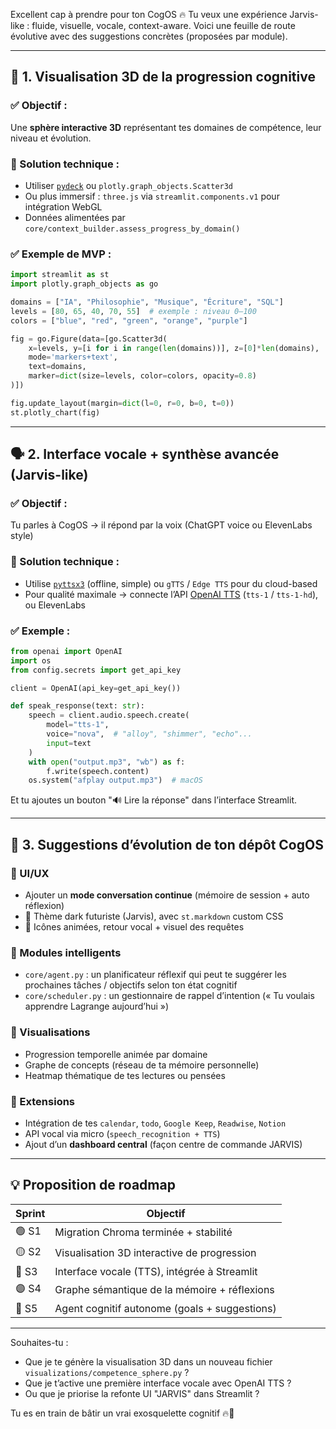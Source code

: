 Excellent cap à prendre pour ton CogOS 🔥 Tu veux une expérience Jarvis-like : fluide, visuelle, vocale, context-aware. Voici une feuille de route évolutive avec des suggestions concrètes (proposées par module).

---

## 🧠 1. Visualisation 3D de la progression cognitive

### ✅ Objectif :
Une **sphère interactive 3D** représentant tes domaines de compétence, leur niveau et évolution.

### 🔧 Solution technique :
- Utiliser [`pydeck`](https://deckgl.readthedocs.io/en/latest/) ou `plotly.graph_objects.Scatter3d`
- Ou plus immersif : `three.js` via `streamlit.components.v1` pour intégration WebGL
- Données alimentées par `core/context_builder.assess_progress_by_domain()`

### ✅ Exemple de MVP :
```python
import streamlit as st
import plotly.graph_objects as go

domains = ["IA", "Philosophie", "Musique", "Écriture", "SQL"]
levels = [80, 65, 40, 70, 55]  # exemple : niveau 0–100
colors = ["blue", "red", "green", "orange", "purple"]

fig = go.Figure(data=[go.Scatter3d(
    x=levels, y=[i for i in range(len(domains))], z=[0]*len(domains),
    mode='markers+text',
    text=domains,
    marker=dict(size=levels, color=colors, opacity=0.8)
)])

fig.update_layout(margin=dict(l=0, r=0, b=0, t=0))
st.plotly_chart(fig)
```

---

## 🗣️ 2. Interface vocale + synthèse avancée (Jarvis-like)

### ✅ Objectif :
Tu parles à CogOS → il répond par la voix (ChatGPT voice ou ElevenLabs style)

### 🔧 Solution technique :
- Utilise [`pyttsx3`](https://pyttsx3.readthedocs.io/) (offline, simple) ou `gTTS` / `Edge TTS` pour du cloud-based
- Pour qualité maximale → connecte l’API [OpenAI TTS](https://platform.openai.com/docs/guides/text-to-speech) (`tts-1` / `tts-1-hd`), ou ElevenLabs

### ✅ Exemple :
```python
from openai import OpenAI
import os
from config.secrets import get_api_key

client = OpenAI(api_key=get_api_key())

def speak_response(text: str):
    speech = client.audio.speech.create(
        model="tts-1",
        voice="nova",  # "alloy", "shimmer", "echo"...
        input=text
    )
    with open("output.mp3", "wb") as f:
        f.write(speech.content)
    os.system("afplay output.mp3")  # macOS
```

Et tu ajoutes un bouton "🔊 Lire la réponse" dans l’interface Streamlit.

---

## 🧭 3. Suggestions d’évolution de ton dépôt CogOS

### 🔹 UI/UX
- Ajouter un **mode conversation continue** (mémoire de session + auto réflexion)
- 🎨 Thème dark futuriste (Jarvis), avec `st.markdown` custom CSS
- 💬 Icônes animées, retour vocal + visuel des requêtes

### 🔹 Modules intelligents
- `core/agent.py` : un planificateur réflexif qui peut te suggérer les prochaines tâches / objectifs selon ton état cognitif
- `core/scheduler.py` : un gestionnaire de rappel d’intention (« Tu voulais apprendre Lagrange aujourd’hui »)

### 🔹 Visualisations
- Progression temporelle animée par domaine
- Graphe de concepts (réseau de ta mémoire personnelle)
- Heatmap thématique de tes lectures ou pensées

### 🔹 Extensions
- Intégration de tes `calendar`, `todo`, `Google Keep`, `Readwise`, `Notion`
- API vocal via micro (`speech_recognition + TTS`)
- Ajout d’un **dashboard central** (façon centre de commande JARVIS)

---

## 💡 Proposition de roadmap

| Sprint  | Objectif |
|---------|----------|
| 🟢 S1 | Migration Chroma terminée + stabilité |
| 🟡 S2 | Visualisation 3D interactive de progression |
| 🔵 S3 | Interface vocale (TTS), intégrée à Streamlit |
| 🟣 S4 | Graphe sémantique de la mémoire + réflexions |
| 🔴 S5 | Agent cognitif autonome (goals + suggestions) |

---

Souhaites-tu :
- Que je te génère la visualisation 3D dans un nouveau fichier `visualizations/competence_sphere.py` ?
- Que je t’active une première interface vocale avec OpenAI TTS ?
- Ou que je priorise la refonte UI "JARVIS" dans Streamlit ?

Tu es en train de bâtir un vrai exosquelette cognitif 🔥🧠